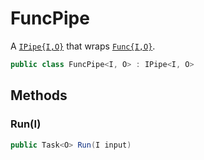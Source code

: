 # FuncPipe
A [`IPipe{I,O}`](./IPipe{I,O}.md) that wraps [`Func{I,O}`](./Func{I,O}.md).

```cs
public class FuncPipe<I, O> : IPipe<I, O>
```

## Methods
### Run(I)
```cs
public Task<O> Run(I input)
```

